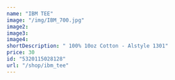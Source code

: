 ```yaml
---
name: "IBM TEE"
image: "/img/IBM_700.jpg"
image2: 
image3: 
image4:
shortDescription: " 100% 10oz Cotton - Alstyle 1301"
price: 30
id: "5320115028128"
url: "/shop/ibm_tee"
---
```




